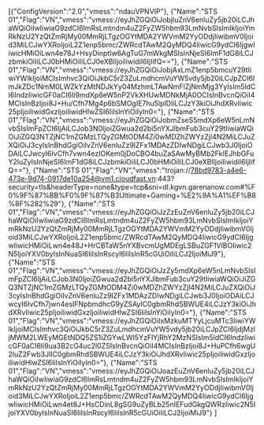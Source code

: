 [{"ConfigVersion":"2.0","vmess":"ndauVPNVIP"},
{"Name":"STS 01","Flag":"VN","vmess":"vmess://eyJhZGQiOiJobjIuZnV6enluZy5jb20iLCJhaWQiOiIwIiwiaG9zdCI6ImRsLmtndm4uZ2FyZW5hbm93LmNvbSIsImlkIjoiYmRkNzU2YzQtZmRjMy00MmRjLTgzOGYtMDA2YWVmM2YyODdjIiwibmV0Ijoid3MiLCJwYXRoIjoiL2Z1enp5bmc/ZWRcdTAwM2QyMDQ4IiwicG9ydCI6IjgwIiwicHMiOiLwn4e78J+HsyDinptIw6AgTuG7mWkgMSIsInNjeSI6ImF1dG8iLCJzbmkiOiIiLCJ0bHMiOiIiLCJ0eXBlIjoiIiwidiI6IjIifQ=="},
{"Name":"STS 01","Flag":"VN","vmess":"vmess://eyJhZGQiOiJobjAxLmZ1enp5bmcuY29tIiwiYWlkIjoiMCIsImhvc3QiOiJkbC5rZ3ZuLmdhcmVuYW5vdy5jb20iLCJpZCI6ImJkZDc1NmM0LWZkYzMtNDJkYy04MzhmLTAwNmFlZjNmMjg3YyIsIm5ldCI6IndzIiwicGF0aCI6Ii9mdXp6eW5nP2VkXHUwMDNkMjA0OCIsInBvcnQiOiI4MCIsInBzIjoi8J+Hu/Cfh7Mg4p6bSMOgIE7hu5lpIDIiLCJzY3kiOiJhdXRvIiwic25pIjoiIiwidGxzIjoiIiwidHlwZSI6IiIsInYiOiIyIn0="},
{"Name":"STS 01","Flag":"VN","vmess":"vmess://eyJhZGQiOiJobmZseS5mdXp6eW5nLmNvbSIsImFpZCI6IjAiLCJob3N0IjoiZGwua2d2bi5nYXJlbmFub3cuY29tIiwiaWQiOiJiZGQ3NTZjNC1mZGMzLTQyZGMtODM4Zi0wMDZhZWYzZjI4N2MiLCJuZXQiOiJ3cyIsInBhdGgiOiIvZnV6enluZz9lZFx1MDAzZDIwNDgiLCJwb3J0IjoiODAiLCJwcyI6IvCfh7vwn4ezIOKem0jDoCBO4buZaSAwMyBMb2FkIEJhbGFuY2luZyIsInNjeSI6ImF1dG8iLCJzbmkiOiIiLCJ0bHMiOiIiLCJ0eXBlIjoiIiwidiI6IjIifQ=="},
{"Name":"STS 01","Flag":"VN","vmess":"trojan://78bd9783-a4e6-473e-9d74-0917de10a254@vm1.cloudfast.vn:443?security=tls&headerType=none&type=tcp&sni=dl.kgvn.garenanow.com#%F0%9F%87%BB%F0%9F%87%B3Ultimate+Gaming+%E2%9A%A1%EF%B8%8F%282%29"},
{"Name":"STS 01","Flag":"VN","vmess":"vmess://eyJhZGQiOiJzZzEuZnV6enluZy5jb20iLCJhaWQiOiIwIiwiaG9zdCI6ImRsLmtndm4uZ2FyZW5hbm93LmNvbSIsImlkIjoiYmRkNzU2YzQtZmRjMy00MmRjLTgzOGYtMDA2YWVmM2YyODdjIiwibmV0Ijoid3MiLCJwYXRoIjoiL2Z1enp5bmc/ZWRcdTAwM2QyMDQ4IiwicG9ydCI6IjgwIiwicHMiOiLwn4e48J+HrCBTaW5nYXBvcmUgMDEgLSBuZGF1VlBOIiwic2N5IjoiYXV0byIsInNuaSI6IiIsInRscyI6IiIsInR5cGUiOiIiLCJ2IjoiMiJ9"},
{"Name":"STS 01","Flag":"VN","vmess":"vmess://eyJhZGQiOiJzZy5mdXp6eW5nLmNvbSIsImFpZCI6IjAiLCJob3N0IjoiZGwua2d2bi5nYXJlbmFub3cuY29tIiwiaWQiOiJiZGQ3NTZjNC1mZGMzLTQyZGMtODM4Zi0wMDZhZWYzZjI4N2MiLCJuZXQiOiJ3cyIsInBhdGgiOiIvZnV6enluZz9lZFx1MDAzZDIwNDgiLCJwb3J0IjoiODAiLCJwcyI6IvCfh7jwn4esIFNpbmdhcG9yZSAyIC0gbmRhdSBWUE4iLCJzY3kiOiJhdXRvIiwic25pIjoiIiwidGxzIjoiIiwidHlwZSI6IiIsInYiOiIyIn0="},
{"Name":"STS 01","Flag":"VN","vmess":"vmess://eyJhZGQiOiIxMzkuMTYyLjcuMTc3IiwiYWlkIjoiMCIsImhvc3QiOiJkbC5rZ3ZuLmdhcmVuYW5vdy5jb20iLCJpZCI6IjdjMzljMWM2LWEyMGEtNDQ5ZS1iZGYwLWI5YzFlYjRhY2MzNSIsIm5ldCI6IndzIiwicGF0aCI6Ii9ua3B2cG4uc2l0ZSIsInBvcnQiOiI4MCIsInBzIjoi8J+HuPCfh6wgU2luZ2Fwb3JlIC0gbmRhdSBWUE4iLCJzY3kiOiJhdXRvIiwic25pIjoiIiwidGxzIjoiIiwidHlwZSI6IiIsInYiOiIyIn0="},
{"Name":"STS 01","Flag":"VN","vmess":"vmess://eyJhZGQiOiJoazEuZnV6enluZy5jb20iLCJhaWQiOiIwIiwiaG9zdCI6ImRsLmtndm4uZ2FyZW5hbm93LmNvbSIsImlkIjoiYmRkNzU2YzQtZmRjMy00MmRjLTgzOGYtMDA2YWVmM2YyODdjIiwibmV0Ijoid3MiLCJwYXRoIjoiL2Z1enp5bmc/ZWRcdTAwM2QyMDQ4IiwicG9ydCI6IjgwIiwicHMiOiLwn4et8J+HsCDinL8gSG9uZyBLb25nIEFudGkgQWRzIiwic2N5IjoiYXV0byIsInNuaSI6IiIsInRscyI6IiIsInR5cGUiOiIiLCJ2IjoiMiJ9"}
]
